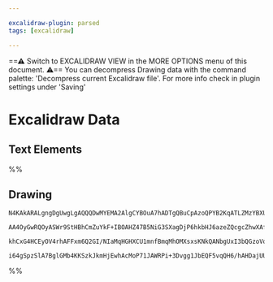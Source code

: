 ```yaml
---

excalidraw-plugin: parsed
tags: [excalidraw]

---
```

==⚠  Switch to EXCALIDRAW VIEW in the MORE OPTIONS menu of this document. ⚠== You can decompress Drawing data with the command palette: 'Decompress current Excalidraw file'. For more info check in plugin settings under 'Saving'


# Excalidraw Data

## Text Elements
%%
## Drawing
```compressed-json
N4KAkARALgngDgUwgLgAQQQDwMYEMA2AlgCYBOuA7hADTgQBuCpAzoQPYB2KqATLZMzYBXUtiRoIACyhQ4zZAHoFAc0JRJQgEYA6bGwC2CgF7N6hbEcK4OCtptbErHALRY8RMpWdx8Q1TdIEfARcZgRmBShcZQUebQBGAAYEmjoghH0EDihmbgBtAF1+CFw4OABlKKhxVFAwSHUMmogiZWlU+oZCBAoAIVxsAGtlUmEOYgBhNnw2Um4IAGIAMxWx

AA4OyGwRQOyASWr9StHBhCmZuYkF+IBOAHZ47B5NiG3SXagDjP6hkbHJ6azeZQcgcZhwXAfF5vD5ffQAMUI+HwlRgwXmgg80J2WU+h2ObFOAHUSOpuMkAKz8LY4/b4kGEhCo9ESTEkbHvXFwgBKwjaHHCuTQ8Wpr1peIyAHkIdg1DBuElEqKYVzDvDOFB4bh9Ej5WgqeAaZy6Rl1dlyoQjDUeErDWLjRL9AAVLBQACCrS4EmCSygHNh9Mh7vebAo

khCxG4HCEyOV4rhAFFxm6Q2GI/NIaMqHGHXCU1mnfBmqMhOMXsxsKNkQANbgUxI3bQGzoVqv4ACa3AAbPWm12eM3IEY2AZuHVOvQCEIavFDQBfHMBjK80vEAXMIXoEtl0UjEgWq3cG270j76pwOsnkgAWTYxAQSdwmmCkbQIOnV4BFzHhsgvWmr5bsomi4AAFAOVK8AALHwqDxBSXbUKglIAJSbJA3IIMoMaQvMpDAWBEFITwUGQfEawishTZofO

i64gSpzSlA7BglGMb4KKSzkJkmHjEwhAcMoP71JAWRPi+3Dvgg1JbEQF5vqQH6/hAHDajUUkyRAwhQEQAqSYpCC0XadgAFYINgOTlKpcC3vej7PgggFLAQYSigMzGME6I74MJnSwIg8xcQgjnkNmynbMwUAGIWAVoNGsbKTMQyOdwzn4K5ylcQY5TpBZLGpS50mJaE7p5Z53lsci87gAudBLEi4RjnOIBzkAA===
```
%%